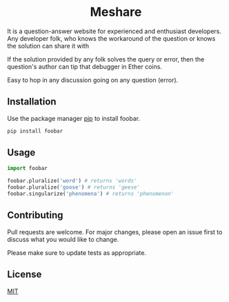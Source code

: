 <h1 align="center">Meshare</h1>

It is a question-answer website for experienced and enthusiast developers.
Any developer folk, who knows the workaround of the question or knows the solution can share it with 

If the solution provided by any folk solves the query or error, then the question's author can tip that debugger in Ether coins.

Easy to hop in any discussion going on any question (error).


## Installation

Use the package manager [pip](https://pip.pypa.io/en/stable/) to install foobar.

```bash
pip install foobar
```

## Usage

```python
import foobar

foobar.pluralize('word') # returns 'words'
foobar.pluralize('goose') # returns 'geese'
foobar.singularize('phenomena') # returns 'phenomenon'
```

## Contributing
Pull requests are welcome. For major changes, please open an issue first to discuss what you would like to change.

Please make sure to update tests as appropriate.

## License
[MIT](https://choosealicense.com/licenses/mit/)